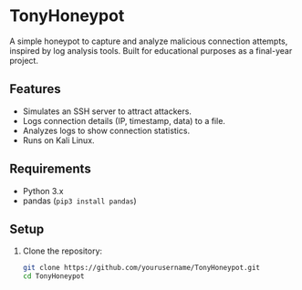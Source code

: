 # TonyHoneypot

A simple honeypot to capture and analyze malicious connection attempts, inspired by log analysis tools. Built for educational purposes as a final-year project.

## Features
- Simulates an SSH server to attract attackers.
- Logs connection details (IP, timestamp, data) to a file.
- Analyzes logs to show connection statistics.
- Runs on Kali Linux.

## Requirements
- Python 3.x
- pandas (`pip3 install pandas`)

## Setup
1. Clone the repository:
   ```bash
   git clone https://github.com/yourusername/TonyHoneypot.git
   cd TonyHoneypot

